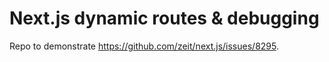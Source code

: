 # Next.js dynamic routes & debugging

Repo to demonstrate <https://github.com/zeit/next.js/issues/8295>.
